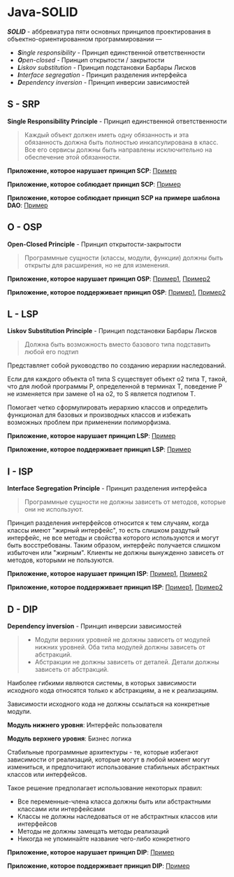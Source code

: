 # Java-SOLID

__*SOLID*__ - аббревиатура пяти основных принципов проектирования в объектно-ориентированном программировании —
* __*S*__*ingle responsibility* - Принцип единственной ответственности
* __*O*__*pen-closed* - Принцип открытости / закрытости
* __*L*__*iskov substitution* - Принцип подстановки Барбары Лисков
* __*I*__*nterface segregation* - Принцип разделения интерфейса
* __*D*__*ependency inversion* - Принцип инверсии зависимостей

## __S__ - __SRP__

__Single Responsibility Principle__ - Принцип единственной ответственности

> Каждый объект должен иметь одну обязанность и эта обязанность должна быть полностью инкапсулирована в класс. Все его сервисы должны быть направлены исключительно на обеспечение этой обязанности.

__Приложение, которое нарушает принцип SCP__:
[Пример](src/ITVDN/Part1_Single_Responsibility_Principle/part11_moder_srp_violation)

__Приложение, которое соблюдает принцип SCP__:
[Пример](src/ITVDN/Part1_Single_Responsibility_Principle/part12_moder_srp_solution)

__Приложение, которое соблюдает принцип SCP на примере шаблона DAO__:
[Пример](src/ITVDN/Part1_Single_Responsibility_Principle/part13_employee_architecture)

## __O__ - __OSP__

__Open-Closed Principle__ - Принцип открытости-закрытости

> Программные сущности (классы, модули, функции) должны быть открыты для расширения, но не для изменения.

__Приложение, которое нарушает принцип OSP__:
[Пример1](src/ITVDN/Part2_Open_Closed_Principle/part21_loan_ocp_handler),
[Пример2](src/ITVDN/Part2_Open_Closed_Principle/part23_shape_ocp_violation)

__Приложение, которое поддерживает принцип OSP__:
[Пример1](src/ITVDN/Part2_Open_Closed_Principle/part22_loan_ocp_solution),
[Пример2](src/ITVDN/Part2_Open_Closed_Principle/part24_shape_ocp_solution)

## __L__ - __LSP__

__Liskov Substitution Principle__ - Принцип подстановки Барбары Лисков

> Должна быть возможность вместо базового типа подставить любой его подтип

Представляет собой руководство по созданию иерархии наследований.

Если для каждого объекта o1 типа S существует объект o2 типа T, такой, что для любой программы P, определенной в терминах T, поведение P не изменяется при замене o1 на o2, то S является подтипом T.

Помогает четко сформулировать иерархию классов и определить функционал для базовых и производных классов и избежать возможных проблем при применении полиморфизма.

__Приложение, которое нарушает принцип LSP__:
[Пример](src/ITVDN/Part3_Liskov_Substitution_Principle/part31_mediaplayer_lsp_violation)

__Приложение, которое поддерживает принцип LSP__:
[Пример](src/ITVDN/Part3_Liskov_Substitution_Principle/part32_mediaplayer_lsp_solution)

## __I__ - __ISP__

__Interface Segregation Principle__ - Принцип разделения интерфейса

> Программные сущности не должны зависеть от методов, которые они не используют.
 
Принцип разделения интерфейсов относится к тем случаям, когда классы имеют "жирный интерфейс", то есть слишком раздутый интерфейс, не все методы и свойства которого используются и могут быть восстребованы. Таким образом, интерфейс получается слишком избыточен или "жирным". 
Клиенты не должны вынужденно зависеть от методов, которыми не пользуются.

__Приложение, которое нарушает принцип ISP__:
[Пример1](src/ITVDN/Part4_Interface_Segregation_Principle/part41_isp_violation),
[Пример2](src/ITVDN/Part4_Interface_Segregation_Principle/part43_order_isp_violation)

__Приложение, которое поддерживает принцип ISP__:
[Пример1](src/ITVDN/Part4_Interface_Segregation_Principle/part42_isp_solution),
[Пример2](src/ITVDN/Part4_Interface_Segregation_Principle/part44_order_isp_solution)

## __D__ - __DIP__

__Dependency inversion__ - Принцип инверсии зависимостей

> * Модули верхних уровней не должны зависеть от модулей нижних уровней. Оба типа модулей должны зависеть от абстракций.
> * Абстракции не должны зависеть от деталей. Детали должны зависеть от абстракций.

Наиболее гибкими являются системы, в которых зависимости исходного кода относятся только к абстракциям, а не к реализациям.

Зависимости исходного кода не должны ссылаться на конкретные модули.

__Модуль нижнего уровня__: Интерфейс пользователя

__Модуль верхнего уровня__: Бизнес логика

Стабильные программные архитектуры - те, которые избегают зависимости от реализаций, которые могут в любой момент могут измениться, и предпочитают использование стабильных абстрактных классов или интерфейсов.

Такое решение предполагает использование некоторых правил:
* Все переменные-члена класса должны быть или абстрактными классами или интерфейсами
* Классы не должны наследоваться от не абстрактных классов или интерфейсов
* Методы не должны замещать методы реализаций
* Никогда не упоминайте название чего-либо конкретного

__Приложение, которое нарушает принцип DIP__:
[Пример](src/ITVDN/Part5_Dependency_Inversion_Pranciple/part51_dip_violation)

__Приложение, которое поддерживает принцип DIP__:
[Пример](src/ITVDN/Part5_Dependency_Inversion_Pranciple/part52_dip_solution)